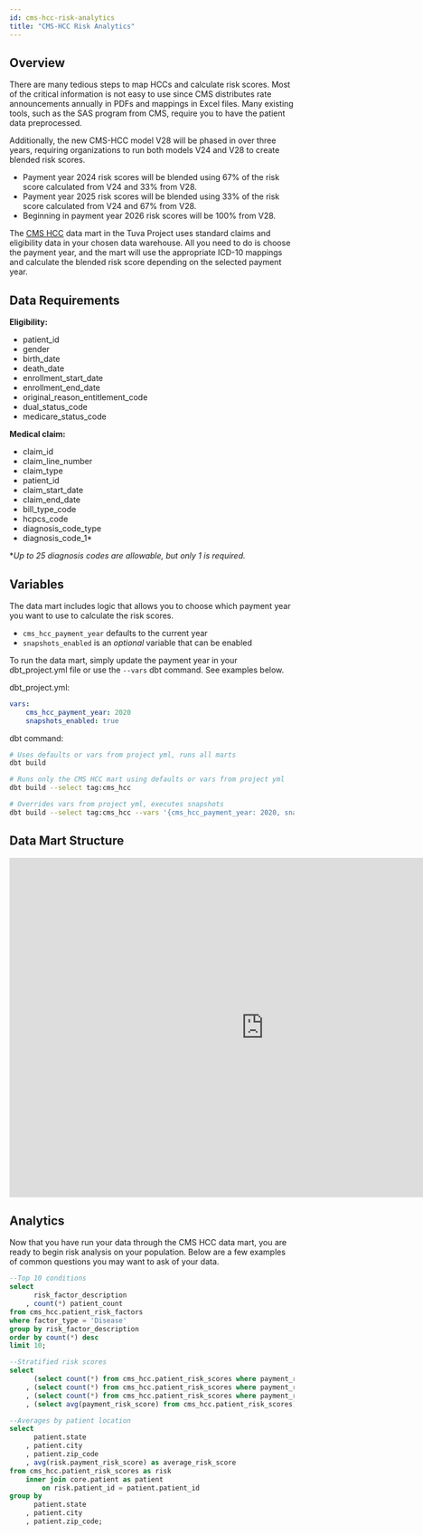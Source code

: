 ```yaml
---
id: cms-hcc-risk-analytics
title: "CMS-HCC Risk Analytics"
---
```


## Overview

There are many tedious steps to map HCCs and calculate risk scores. Most of the 
critical information is not easy to use since CMS distributes rate announcements 
annually in PDFs and mappings in Excel files. Many existing tools, such as the SAS 
program from CMS, require you to have the patient data preprocessed.

Additionally, the new CMS-HCC model V28 will be phased in over three years, 
requiring organizations to run both models V24 and V28 to create blended risk 
scores.

* Payment year 2024 risk scores will be blended using 67% of the risk score 
  calculated from V24 and 33% from V28.
* Payment year 2025 risk scores will be blended using 33% of the risk score 
  calculated from V24 and 67% from V28.
* Beginning in payment year 2026 risk scores will be 100% from V28.

The [CMS HCC](https://github.com/tuva-health/tuva/tree/main/models/cms_hcc) 
data mart in the Tuva Project uses standard claims and eligibility data in your 
chosen data warehouse. All you need 
to do is choose the payment year, and the mart will use the appropriate ICD-10 
mappings and calculate the blended risk score depending on the selected payment 
year.

## Data Requirements

**Eligibility:**
- patient_id
- gender
- birth_date
- death_date
- enrollment_start_date
- enrollment_end_date
- original_reason_entitlement_code
- dual_status_code
- medicare_status_code 

**Medical claim:**
- claim_id
- claim_line_number
- claim_type
- patient_id
- claim_start_date
- claim_end_date
- bill_type_code
- hcpcs_code
- diagnosis_code_type
- diagnosis_code_1* 

**Up to 25 diagnosis codes are allowable, but only 1 is required.*

## Variables

The data mart includes logic that allows you to choose which payment year you 
want to use to calculate the risk scores.

- `cms_hcc_payment_year` defaults to the current year
- `snapshots_enabled` is an *optional* variable that can be enabled

To run the data mart, simply update the payment year in your dbt_project.yml 
file or use the `--vars` dbt command. See examples below.

dbt_project.yml:

```yaml
vars:
    cms_hcc_payment_year: 2020
    snapshots_enabled: true
```

dbt command:

```bash
# Uses defaults or vars from project yml, runs all marts
dbt build

# Runs only the CMS HCC mart using defaults or vars from project yml
dbt build --select tag:cms_hcc

# Overrides vars from project yml, executes snapshots
dbt build --select tag:cms_hcc --vars '{cms_hcc_payment_year: 2020, snapshots_enabled: true}'
```

## Data Mart Structure

<iframe width="900" height="600" src="https://miro.com/app/live-embed/uXjVNq_Lq74=/?moveToViewport=-555,-812,2164,1037&embedId=161883269913" frameborder="0" scrolling="no" allow="fullscreen; clipboard-read; clipboard-write" allowfullscreen></iframe>

## Analytics

Now that you have run your data through the CMS HCC data mart, you are ready to 
begin risk analysis on your population. Below are a few examples of common
questions you may want to ask of your data.

```sql
--Top 10 conditions
select
      risk_factor_description
    , count(*) patient_count
from cms_hcc.patient_risk_factors
where factor_type = 'Disease'
group by risk_factor_description
order by count(*) desc
limit 10;
```

```sql
--Stratified risk scores
select
      (select count(*) from cms_hcc.patient_risk_scores where payment_risk_score <= 1.00) as low_risk
    , (select count(*) from cms_hcc.patient_risk_scores where payment_risk_score = 1.00) as average_risk
    , (select count(*) from cms_hcc.patient_risk_scores where payment_risk_score > 1.00) as high_risk
    , (select avg(payment_risk_score) from cms_hcc.patient_risk_scores) as total_population_average;
```

```sql
--Averages by patient location
select
      patient.state
    , patient.city
    , patient.zip_code
    , avg(risk.payment_risk_score) as average_risk_score
from cms_hcc.patient_risk_scores as risk
    inner join core.patient as patient
        on risk.patient_id = patient.patient_id
group by
      patient.state
    , patient.city
    , patient.zip_code;
```
